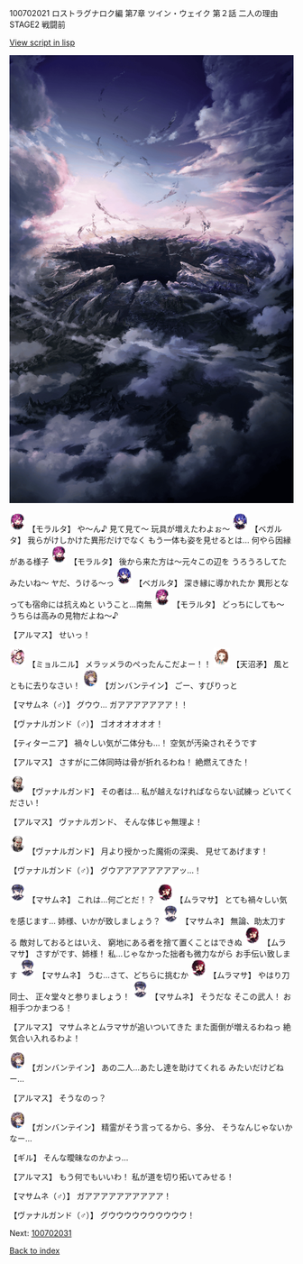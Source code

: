 100702021 ロストラグナロク編 第7章 ツイン・ウェイク 第２話 二人の理由 STAGE2 戦闘前

[View script in lisp](../scripts/100702021.txt)

![101_hole.png](../images/backgrounds/101_hole.png)

<img src="../images/units/3104011.png" alt="3104011.png" height="34"/>
【モラルタ】
や～ん♪
見て見て～
玩具が増えたわよぉ～

<img src="../images/units/3104111.png" alt="3104111.png" height="34"/>
【ベガルタ】
我らがけしかけた異形だけでなく
もう一体も姿を見せるとは…
何やら因縁がある様子

<img src="../images/units/3104011.png" alt="3104011.png" height="34"/>
【モラルタ】
後から来た方は～元々この辺を
うろうろしてたみたいね～
ヤだ、うける～っ

<img src="../images/units/3104111.png" alt="3104111.png" height="34"/>
【ベガルタ】
深き縁に導かれたか
異形となっても宿命には抗えぬと
いうこと…南無

<img src="../images/units/3104011.png" alt="3104011.png" height="34"/>
【モラルタ】
どっちにしても～
うちらは高みの見物だよね～♪

【アルマス】
せいっ！

<img src="../images/units/3200111.png" alt="3200111.png" height="34"/>
【ミョルニル】
メラッメラのぺったんこだよー！！

<img src="../images/units/3300411.png" alt="3300411.png" height="34"/>
【天沼矛】
風とともに去りなさい！

<img src="../images/units/3600211.png" alt="3600211.png" height="34"/>
【ガンバンテイン】
ごー、すぴりっと

【マサムネ（♂）】
グウウ…
ガアアアアアアア！！

【ヴァナルガンド（♂）】
ゴオオオオオオ！

【ティターニア】
禍々しい気が二体分も…！
空気が汚染されそうです

【アルマス】
さすがに二体同時は骨が折れるわね！
絶燃えてきた！

<img src="../images/units/1601191.png" alt="1601191.png" height="34"/>
【ヴァナルガンド】
その者は…
私が越えなければならない試練っ
どいてください！

【アルマス】
ヴァナルガンド、
そんな体じゃ無理よ！

<img src="../images/units/1601191.png" alt="1601191.png" height="34"/>
【ヴァナルガンド】
月より授かった魔術の深奥、
見せてあげます！

【ヴァナルガンド（♂）】
グウアアアアアアアアッ…！

<img src="../images/units/3100111.png" alt="3100111.png" height="34"/>
【マサムネ】
これは…何ごとだ！？

<img src="../images/units/3102511.png" alt="3102511.png" height="34"/>
【ムラマサ】
とても禍々しい気を感じます…
姉様、いかが致しましょう？

<img src="../images/units/3100111.png" alt="3100111.png" height="34"/>
【マサムネ】
無論、助太刀する
敵対しておるとはいえ、
窮地にある者を捨て置くことはできぬ

<img src="../images/units/3102511.png" alt="3102511.png" height="34"/>
【ムラマサ】
さすがです、姉様！
私…じゃなかった拙者も微力ながら
お手伝い致します

<img src="../images/units/3100111.png" alt="3100111.png" height="34"/>
【マサムネ】
うむ…さて、どちらに挑むか

<img src="../images/units/3102511.png" alt="3102511.png" height="34"/>
【ムラマサ】
やはり刀同士、
正々堂々と参りましょう！

<img src="../images/units/3100111.png" alt="3100111.png" height="34"/>
【マサムネ】
そうだな
そこの武人！
お相手つかまつる！

【アルマス】
マサムネとムラマサが追いついてきた
また面倒が増えるわねっ
絶気合い入れるわよ！

<img src="../images/units/3600211.png" alt="3600211.png" height="34"/>
【ガンバンテイン】
あの二人…あたし達を助けてくれる
みたいだけどねー…

【アルマス】
そうなのっ？

<img src="../images/units/3600211.png" alt="3600211.png" height="34"/>
【ガンバンテイン】
精霊がそう言ってるから、多分、
そうなんじゃないかなー…

【ギル】
そんな曖昧なのかよっ…

【アルマス】
もう何でもいいわ！
私が道を切り拓いてみせる！

【マサムネ（♂）】
ガアアアアアアアアアア！

【ヴァナルガンド（♂）】
グウウウウウウウウウウ！

Next: [100702031](100702031.md)

[Back to index](index.md)

